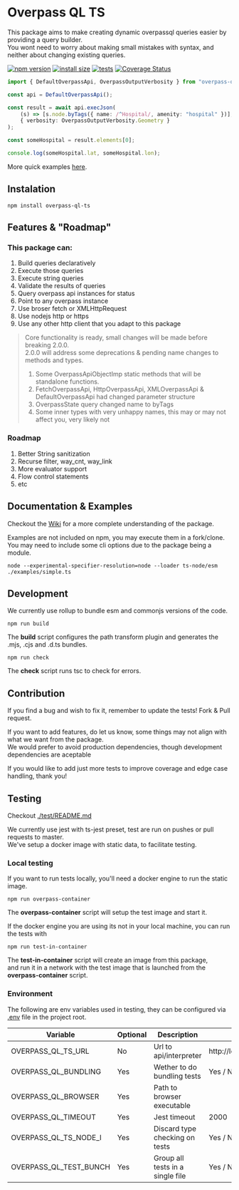 # Overpass QL TS

This package aims to make creating dynamic overpassql queries easier by providing a query builder.  
You wont need to worry about making small mistakes with syntax, and neither about changing existing queries.

[![npm version](https://badgen.net/npm/v/overpass-ql-ts)](https://npmjs.org/package/overpass-ql-ts)
[![install size](https://packagephobia.com/badge?p=overpass-ql-ts@1.9.0)](https://packagephobia.com/result?p=overpass-ql-ts@1.9.0)
[![tests](https://github.com/JuanCouste/overpass-ql-ts/actions/workflows/testing.yml/badge.svg)](https://github.com/JuanCouste/overpass-ql-ts/actions/workflows/testing.yml)
[![Coverage Status](https://coveralls.io/repos/github/JuanCouste/overpass-ql-ts/badge.svg?branch=master)](https://coveralls.io/github/JuanCouste/overpass-ql-ts?branch=master)

<!-- prettier-ignore-start -->
```typescript
import { DefaultOverpassApi, OverpassOutputVerbosity } from "overpass-ql-ts";

const api = DefaultOverpassApi();

const result = await api.execJson(
	(s) => [s.node.byTags({ name: /^Hospital/, amenity: "hospital" })],
	{ verbosity: OverpassOutputVerbosity.Geometry }
);

const someHospital = result.elements[0];

console.log(someHospital.lat, someHospital.lon);
```
<!-- prettier-ignore-end -->

More quick examples [here](https://github.com/JuanCouste/overpass-ql-ts/wiki/Examples).

## Instalation

```shell
npm install overpass-ql-ts
```

## Features & "Roadmap"

### This package can:

1.  Build queries declaratively
2.  Execute those queries
3.  Execute string queries
4.  Validate the results of queries
5.  Query overpass api instances for status
6.  Point to any overpass instance
7.  Use broser fetch or XMLHttpRequest
8.  Use nodejs http or https
9.  Use any other http client that you adapt to this package

> Core functionality is ready, small changes will be made before breaking 2.0.0.  
> 2.0.0 will address some deprecations & pending name changes to methods and types.
>
> 1.  Some OverpassApiObjectImp static methods that will be standalone functions.
> 2.  FetchOverpassApi, HttpOverpassApi, XMLOverpassApi & DefaultOverpassApi had changed parameter structure
> 3.  OverpassState query changed name to byTags
> 4.  Some inner types with very unhappy names, this may or may not affect you, very likely not

### Roadmap

1.  Better String sanitization
2.  Recurse filter, way_cnt, way_link
3.  More evaluator support
4.  Flow control statements
5.  etc

## Documentation & Examples

Checkout the [Wiki](https://github.com/JuanCouste/overpass-ql-ts/wiki) for a more complete understanding of the package.

Examples are not included on npm, you may execute them in a fork/clone.  
You may need to include some cli options due to the package being a module.

```shell
node --experimental-specifier-resolution=node --loader ts-node/esm ./examples/simple.ts
```

## Development

We currently use rollup to bundle esm and commonjs versions of the code.

```shell
npm run build
```

The **build** script configures the path transform plugin and generates the .mjs, .cjs and .d.ts bundles.

```shell
npm run check
```

The **check** script runs tsc to check for errors.

## Contribution

If you find a bug and wish to fix it, remember to update the tests! Fork & Pull request.

If you want to add features, do let us know, some things may not align with what we want from the package.  
We would prefer to avoid production dependencies, though development dependencies are aceptable

If you would like to add just more tests to improve coverage and edge case handling, thank you!

## Testing

Checkout [./test/README.md](https://github.com/JuanCouste/overpass-ql-ts/tree/master/test/README.md)

We currently use jest with ts-jest preset, test are run on pushes or pull requests to master.  
We've setup a docker image with static data, to facilitate testing.

### Local testing

If you want to run tests locally, you'll need a docker engine to run the static image.

```shell
npm run overpass-container
```

The **overpass-container** script will setup the test image and start it.

If the docker engine you are using its not in your local machine, you can run the tests with

```shell
npm run test-in-container
```

The **test-in-container** script will create an image from this package,  
and run it in a network with the test image that is launched from the **overpass-container** script.

### Environment

The following are env variables used in testing, they can be configured via [.env](https://www.npmjs.com/package/dotenv) file in the project root.

| Variable               | Optional | Description                      | Example                          |
| ---------------------- | -------- | -------------------------------- | -------------------------------- |
| OVERPASS_QL_TS_URL     | No       | Url to api/interpreter           | http://localhost/api/interpreter |
| OVERPASS_QL_BUNDLING   | Yes      | Wether to do bundling tests      | Yes / No / Y / N / true / false  |
| OVERPASS_QL_BROWSER    | Yes      | Path to browser executable       |                                  |
| OVERPASS_QL_TIMEOUT    | Yes      | Jest timeout                     | 2000                             |
| OVERPASS_QL_TS_NODE_I  | Yes      | Discard type checking on tests   | Yes / No / Y / N / true / false  |
| OVERPASS_QL_TEST_BUNCH | Yes      | Group all tests in a single file | Yes / No / Y / N / true / false  |
